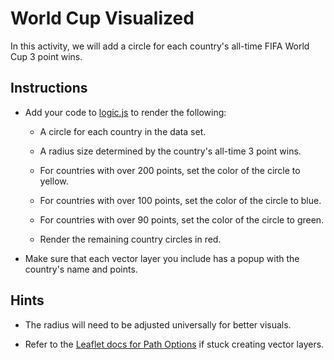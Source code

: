 # World Cup Visualized

In this activity, we will add a circle for each country's all-time FIFA World Cup 3 point wins.

## Instructions

* Add your code to [logic.js](Unsolved/logic.js) to render the following:

  * A circle for each country in the data set.

  * A radius size determined by the country's all-time 3 point wins.

  * For countries with over 200 points, set the color of the circle to yellow.

  * For countries with over 100 points, set the color of the circle to blue.

  * For countries with over 90 points, set the color of the circle to green.

  * Render the remaining country circles in red.

* Make sure that each vector layer you include has a popup with the country's name and points.

## Hints

* The radius will need to be adjusted universally for better visuals.

* Refer to the [Leaflet docs for Path Options](http://leafletjs.com/reference-1.0.3.html#path-option) if stuck creating vector layers.
